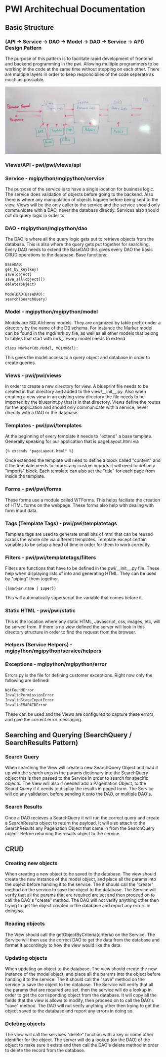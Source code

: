 # PWI Architechual Documentation

## Basic Structure

### (API -> Service -> DAO -> Model -> DAO -> Service -> API) Design Pattern
The purpose of this pattern is to facilitate rapid development of frontend and backend programming in the pwi. Allowing multiple programmers to be working in the code at the same time without stepping on each other. There are multiple layers in order to keep responciblies of the code seperate as much as possiable.

[<img src="pwi/static/images/doc/WhiteBoard1.jpg" width="600px">](pwi/static/images/doc/WhiteBoard1.jpg)

### Views/API - pwi/pwi/views/api


### Service - mgipython/mgipython/service
The purpose of the service is to have a single location for business logic. The service does validation of objects before going to the backend. Also there is where any manipulation of objects happen before being sent to the view. Views will be the only caller to the service and the service should only communicate with a DAO, never the database directly. Services also should not do query logic in order to 
### DAO - mgipython/mgipython/dao
The DAO is where all the query logic gets put to retrieve objects from the database. This is also where the query gets put together for searching. Every DAO needs to extend the BaseDAO this gives every DAO the basic CRUD operations to the database. Base functions:
	
	BaseDAO:
	get_by_key(key)
	save(object)
	save_all(object[])
	delete(object)
	
	ModelDAO(BaseDAO):
	search(SearchQuery)
	
### Model - mgipython/mgipython/model
Models are SQLAlchemy models. They are organized by table prefix under a directory by the name of the DB schema. For instance the Marker model can be found in the mgd/mrk.py file, as well as all other models that belong to tables that start with mrk_. Every model needs to extend

	class Marker(db.Model, MGIModel):
	
This gives the model access to a query object and database in order to create queries.


### Views - pwi/pwi/views
In order to create a new directory for view. A blueprint file needs to be created in that directory and added to the view/\_\_init\_\_.py. Also when creating a new view in an existing view directory the file needs to be imported by the blueprint.py that is in that directory. Views define the routes for the application and should only communicate with a service, never directly with a DAO or the database.

### Templates - pwi/pwi/templates
At the beginning of every template it needs to "extend" a base template. Generally speaking for our application that is pageLayout.html via

	{% extends "pageLayout.html" %}
	
Once extended the template will need to define a block called "content" and if the template needs to import any custom imports it will need to define a "imports" block. Each template can also set the "title" for each page from inside the template.
### Forms - pwi/pwi/forms
These forms use a module called WTForms. This helps faciliate the creation of HTML forms on the webpage. These forms also help with dealing with form input data.
### Tags (Template Tags) - pwi/pwi/templatetags
Template tags are used to generate small bits of html that can be reused across the whole site via different templates. Template except certain variables to be setup a head of time in order for them to work correctly.
### Filters - pwi/pwi/templatetags/filters
Filters are functions that have to be defined in the pwi/\_\_init__.py file. These help when displaying lists of info and generating HTML. They can be used by "piping" them together.

	{{marker.name | super}}
	
This will automatically superscript the variable that comes before it.
 
### Static HTML - pwi/pwi/static
This is the location where any static HTML, Javascript, css, images, etc, will be served from. If there is no view defined the server will look in this directory structure in order to find the request from the browser.

### Helpers (Service Helpers) - mgipython/mgipython/service/helpers


### Exceptions - mgipython/mgipython/error
Errors.py is the file for defining customer exceptions. Right now only the following are defined:

	NotFoundError
	InvalidPermissionError
	InvalidStageInputError
	InvalidEMAPAIDError
	
These can be used and the Views are configured to capture these errors, and give the correct error messaging.

## Searching and Querying (SearchQuery / SearchResults Pattern)

### Search Query
When searching the View will create a new SearchQuery Object and load it up with the search args in the params dictionary into the SearchQuery object this is then passed to the Service in order to search for specific objects. The View will also if needed add a Pageination Object, to the SearchQuery if it needs to display the results in paged form. The Service will do any validation, before sending it onto the DAO, or multiple DAO's.

### Search Results
Once a DAO recieves a SearchQuery it will run the correct query and create a SearchResults object to return the payload. It will also attach to the SearchResults any Pagenation Object that came in from the SearchQuery object. Before returning the results object to the service.

## CRUD

### Creating new objects
When creating a new object to be saved to the database. The view should create the new instance of the model object, and place all the params into the object before handing it to the service. The it should call the "create" method on the service to save the object to the database. The Service will verify that all the params that are required are set and then proceed on to call the DAO's "create" method. The DAO will not verify anything other then trying to get the object created in the database and report any errors in doing so.
### Reading objects
The View should call the getObjectByCriteria(criteria) on the Service. The Service will then use the correct DAO to get the data from the database and format it accordingly to how the view would like the data.
### Updating objects
When updating an object to the database. The view should create the new instance of the model object, and place all the params into the object before handing it to the service. The it should call the "save" method on the service to save the object to the database. The Service will verify that all the params that are required are set, then the service will do a lookup in order to get the corrisponding object from the database. It will copy all the fields that the view is allows to modify, then proceed on to call the DAO's "save" method. The DAO will not verify anything other then trying to get the object saved to the database and report any errors in doing so.
### Deleting objects
The view will call the services "delete" function with a key or some other identifier for the object. The server will do a lookup (on the DAO) of the object to make sure it exists and then call the DAO's delete method in order to delete the record from the database.
